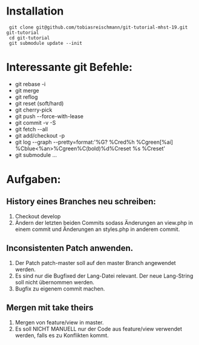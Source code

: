 # Installation

```
 git clone git@github.com/tobiasreischmann/git-tutorial-mhst-19.git git-tutorial
 cd git-tutorial
 git submodule update --init
```
 
# Interessante git Befehle:
 - git rebase -i
 - git merge
 - git reflog
 - git reset (soft/hard)
 - git cherry-pick
 - git push --force-with-lease
 - git commit -v -S
 - git fetch --all
 - git add/checkout -p
 - git log --graph --pretty=format:'%G? %Cred%h %Cgreen[%ai] %Cblue<%an>%Cgreen%C(bold)%d%Creset %s %Creset'
 - git submodule ...

# Aufgaben:

## History eines Branches neu schreiben:
 1. Checkout develop
 2. Ändern der letzten beiden Commits sodass Änderungen an view.php in einem commit und Änderungen an styles.php in anderem commit.

## Inconsistenten Patch anwenden.
 1. Der Patch patch-master soll auf den master Branch angewendet werden.
 2. Es sind nur die Bugfixed der Lang-Datei relevant. Der neue Lang-String soll nicht übernommen werden.
 3. Bugfix zu eigenem commit machen.

## Mergen mit take theirs
 1. Mergen von feature/view in master.
 2. Es soll NICHT MANUELL nur der Code aus feature/view verwendet werden, falls es zu Konflikten kommt.


